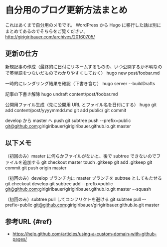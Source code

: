 # 自分用のブログ更新方法まとめ

これはあくまで自分用のメモです。
WordPress から Hugo に移行した話は別にまとめてあるのでそちらをご覧ください。
<http://girigiribauer.com/archives/20160705/>



## 更新の仕方

新規記事の作成（最終的に日付にリネームするものの、いつ公開するか不明なので英単語をつないだものでわかりやすくしておく）
	hugo new post/foobar.md

一時的にレンダリング結果を確認（下書き含む）
	hugo server --buildDrafts

記事の下書き解除
	hugo undraft content/post/foobar.md

公開用ファイル生成（先に公開用 URL とファイル名を日付にする）
	hugo
	git add content/post/yyyymmdd.md
	git add public/
	git commit

develop から master へ push
	git subtree push --prefix=public git@github.com:girigiribauer/girigiribauer.github.io.git master



## 以下メモ

（初回のみ）master に何らかファイルがないと、後で subtree できないのでファイルを追加する
	git checkout master
	touch .gitkeep
	git add .gitkeep
	git commit
	git push origin master

（初回のみ）develop ブランチ内に master ブランチを subtree としてもたせる
	git checkout develop
	git subtree add --prefix=public git@github.com:girigiribauer/girigiribauer.github.io.git master --squash

（初回のみ）subtree pull してコンフリクトを避ける
	git subtree pull --prefix=public git@github.com:girigiribauer/girigiribauer.github.io.git master



## 参考URL {#ref}

* <https://help.github.com/articles/using-a-custom-domain-with-github-pages/>
